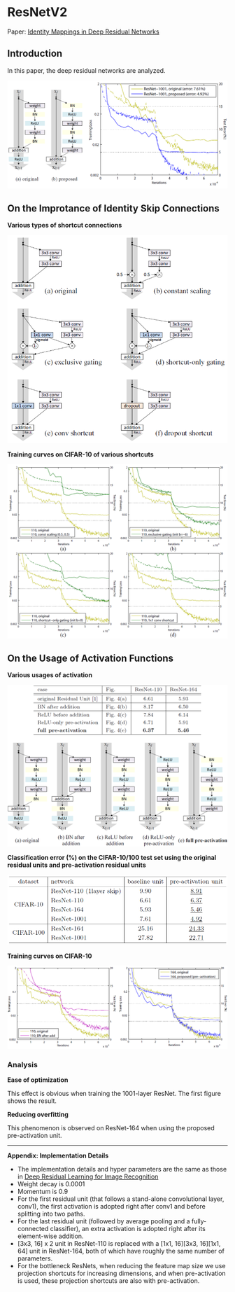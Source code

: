 # ResNetV2

Paper: [Identity Mappings in Deep Residual Networks](https://arxiv.org/pdf/1603.05027.pdf)

## Introduction

In this paper, the deep residual networks are analyzed.

![ResNet and ResNetV2](./images/resnetv2/Fig1_resnet_resnetv2.PNG)

## On the Improtance of Identity Skip Connections

**Various types of shortcut connections**

![Shortcut Connections](./images/resnetv2/Fig2_various_types_of_shortcut_connections.PNG)

**Training curves on CIFAR-10 of various shortcuts**

![Training Curves on CIFAR-10](./images/resnetv2/Fig3_training_curves_on_cifar-10_of_various_shortcuts.PNG)

## On the Usage of Activation Functions

**Various usages of activation**

![Activation Functions](./images/resnetv2/Fig4_various_usages_of_activation.PNG)

**Classification error (%) on the CIFAR-10/100 test set using the original residual units and pre-activation residual units**

![Origianl and Pre-activation](./images/resnetv2/Table3_classification_error_on_cifar_original_and_pre-activation.PNG)

**Training curves on CIFAR-10**

![Training Curves on CIFAR-10](./images/resnetv2/Fig6_training_curves_on_cifar-10.PNG)

### Analysis

**Ease of optimization**

This effect is obvious when training the 1001-layer ResNet. The first figure shows the result.

**Reducing overfitting**

This phenomenon is observed on ResNet-164 when using the proposed pre-activation unit.

---

**Appendix: Implementation Details**

* The implementation details and hyper parameters are the same as those in [Deep Residual Learning for Image Recognition](https://arxiv.org/pdf/1512.03385.pdf)
* Weight decay is 0.0001
* Momentum is 0.9
* For the first residual unit (that follows a stand-alone convolutional layer, conv1), the first activation is adopted right after conv1 and before splitting into two paths.
* For the last residual unit (followed by average pooling and a fully-connected classifier), an extra activation is adopted right after its element-wise addition.
* [3x3, 16] x 2 unit in ResNet-110 is replaced with a [1x1, 16][3x3, 16][1x1, 64] unit in ResNet-164, both of which have roughly the same number of parameters.
* For the bottleneck ResNets, when reducing the feature map size we use projection shortcuts for increasing dimensions, and when pre-activation is used, these projection shortcuts are also with pre-activation.